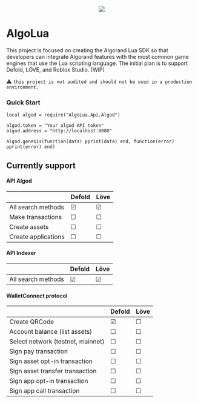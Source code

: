 <p align="center"> 
	<img src="https://cloudflare-ipfs.com/ipfs/bafkreifhlj7il5pcygo5h5auw6bdafpxbuex4o2echdgoa7waiudkwtpze">
</p>

# AlgoLua
This project is focused on creating the Algorand Lua SDK so that developers can integrate Algorand features with the most common game engines that use the Lua scripting language. The initial plan is to support Defold, LÖVE, and Roblox Studio. [WIP]

⚠ `this project is not audited and should not be used in a production environment.`

### Quick Start
```
local algod = require("AlgoLua.Api.Algod")

algod.token = "Your algod API token"
algod.address = "http://localhost:8080"

algod.genesis(function(data) pprint(data) end, function(error) pprint(error) end)
```

## Currently support
#### API Algod
|                     | Defold  |  Löve   |
| ------------------- | ------- | ------- |
| All search methods  | &#9745; | &#9745; |
| Make transactions   | &#9744; | &#9744; |
| Create assets       | &#9744; | &#9744; |
| Create applications | &#9744; | &#9744; |
#### API Indexer
|                     | Defold  |  Löve   |
| ------------------- |-------- | ------- |
| All search methods  | &#9745; | &#9745; |
#### WalletConnect protocol
|                                    | Defold  |  Löve   |
| ---------------------------------- | ------- | ------- |
| Create QRCode                      | &#9745; | &#9744; |
| Account balance (list assets)      | &#9744; | &#9744; |
| Select network (testnet, mainnet)  | &#9744; | &#9744; |
| Sign pay transaction               | &#9744; | &#9744; |
| Sign asset opt-in transaction      | &#9744; | &#9744; |
| Sign asset transfer transaction    | &#9744; | &#9744; |
| Sign app opt-in transaction        | &#9744; | &#9744; |
| Sign app call transaction          | &#9744; | &#9744; |
